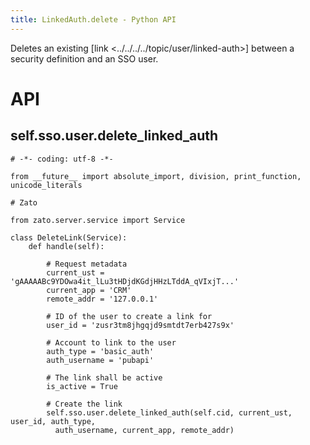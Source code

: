 ```yaml
---
title: LinkedAuth.delete - Python API
---
```


Deletes an existing [link \<../../../../topic/user/linked-auth\>] between a security definition and an SSO user.

API
===

self.sso.user.delete_linked_auth
--------------------------------

``` {.python}
# -*- coding: utf-8 -*-

from __future__ import absolute_import, division, print_function, unicode_literals

# Zato

from zato.server.service import Service

class DeleteLink(Service):
    def handle(self):

        # Request metadata
        current_ust = 'gAAAAABc9YDOwa4it_lLu3tHDjdKGdjHHzLTddA_qVIxjT...'
        current_app = 'CRM'
        remote_addr = '127.0.0.1'

        # ID of the user to create a link for
        user_id = 'zusr3tm8jhgqjd9smtdt7erb427s9x'

        # Account to link to the user
        auth_type = 'basic_auth'
        auth_username = 'pubapi'

        # The link shall be active
        is_active = True

        # Create the link
        self.sso.user.delete_linked_auth(self.cid, current_ust, user_id, auth_type,
          auth_username, current_app, remote_addr)
```
